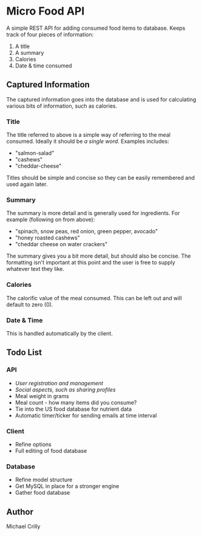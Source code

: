 # Micro Food API
A simple REST API for adding consumed food items to database. Keeps track of four pieces of information:

1. A title
1. A summary
1. Calories
1. Date & time consumed

## Captured Information
The captured information goes into the database and is used for calculating various bits of information, such as calories.

### Title
The title referred to above is a simple way of referring to the meal consumed. Ideally it should be *a single word*. Examples includes:

- "salmon-salad"
- "cashews"
- "cheddar-cheese"

Titles should be simple and concise so they can be easily remembered and used again later.

### Summary
The summary is more detail and is generally used for ingredients. For example (following on from above):

- "spinach, snow peas, red onion, green pepper, avocado"
- "honey roasted cashews"
- "cheddar cheese on water crackers"

The summary gives you a bit more detail, but should also be concise. The formatting isn't important at this point and the user is free to supply whatever text they like.

### Calories
The calorific value of the meal consumed. This can be left out and will default to zero (0).

### Date & Time
This is handled automatically by the client.

## Todo List

### API
- *User registration and management*
- *Social aspects, such as sharing profiles*
- Meal weight in grams
- Meal count - how many items did you consume?
- Tie into the US food database for nutrient data
- Automatic timer/ticker for sending emails at time interval

### Client
- Refine options
- Full editing of food database

### Database
- Refine model structure
- Get MySQL in place for a stronger engine
- Gather food database

## Author

Michael Crilly
